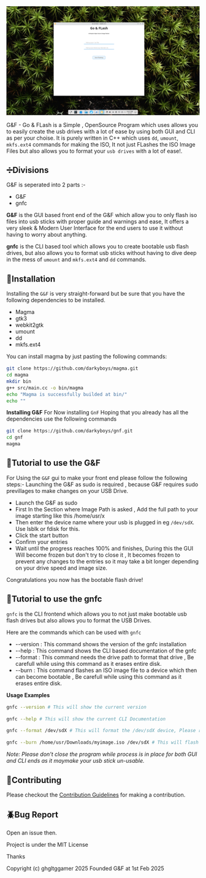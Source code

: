 <img src="img/shot.png">

G&F - Go & FLash is a Simple , OpenSource Program which uses allows you to easily create the usb drives with a lot of ease by using both GUI and CLI as per your choise. It is purely written in C++ which uses `dd`, `umount`, `mkfs.ext4` commands for making the ISO, It not just FLashes the ISO Image Files but also allows you to format your `usb drives` with a lot of ease!.

## ➗Divisions
G&F is seperated into 2 parts :-
 - G&F
 - gnfc

**G&F** is the GUI based front end of the G&F which allow you to only flash iso files into usb sticks with proper guide and warnings and ease, It offers a very sleek & Modern User Interface for the end users to use it without having to worry about anything.

**gnfc** is the CLI based tool which allows you to create bootable usb flash drives, but also allows you to format usb sticks without having to dive deep in the mess of `umount` and `mkfs.ext4` and `dd` commands.

## 🔄Installation
Installing the `G&F` is very straight-forward but be sure that you have the following dependencies to be installed.

 - Magma
 - gtk3
 - webkit2gtk
 - umount
 - dd
 - mkfs.ext4

You can install magma by just pasting the following commands:
```bash
git clone https://github.com/darkyboys/magma.git
cd magma
mkdir bin
g++ src/main.cc -o bin/magma
echo "Magma is successfully builded at bin/"
echo ""
```

**Installing G&F**
For Now installing `GnF` Hoping that you already has all the dependencies use the following commands
```bash
git clone https://github.com/darkyboys/gnf.git
cd gnf
magma
```

## 📑Tutorial to use the G&F
For Using the `G&F` gui to make your front end please follow the following steps:-
Launching the G&F as sudo is required , because G&F requires sudo previllages to make changes on your USB Drive.

 - Launch the G&F as sudo
 - First In the Section where Image Path is asked , Add the full path to your image starting like this /home/usr/x
 - Then enter the device name where your usb is plugged in eg `/dev/sdX`. Use lsblk or fdisk for this.
 - Click the start button
 - Confirm your entries
 - Wait until the progress reaches 100% and finishes, During this the GUI Will become frozen but don't try to close it , It becomes frozen to prevent any changes to the entries so it may take a bit longer depending on your drive speed and image size.

Congratulations you now has the bootable flash drive!

## 📑Tutorial to use the gnfc
`gnfc` is the CLI frontend which allows you to not just make bootable usb flash drives but also allows you to format the USB Drives. 

Here are the commands which can be used with `gnfc`

 - --version : This command shows the version of the gnfc installation
 - --help    : This command shows the CLI based documentation of the gnfc
 - --format  : This command needs the drive path to format that drive , Be carefull while using this command as it erases entire disk.
 - --burn    : This command flashes an ISO image file to a device which then can become bootable , Be carefull while using this command as it erases entire disk.

**Usage Examples**
```bash
gnfc --version # This will show the current version
```

```bash
gnfc --help # This will show the current CLI Documentation
```

```bash
gnfc --format /dev/sdX # This will format the /dev/sdX device, Please replace the sdX with the actual name
```

```bash
gnfc --burn /home/usr/Downloads/myimage.iso /dev/sdX # This will flash the /home/usr/Downloads/myimage.iso to the /dev/sdX device, Please replace the placeholders with there actual names
```

*Note: Please don't close the program while process is in place for both GUI and CLI ends as it maymake your usb stick un-usable.*

## 🤝Contributing
Please checkout the <a href="CONTRIBUTING.md">Contribution Guidelines</a> for making a contribution.

## 🪲Bug Report
Open an issue then.

Project is under the MIT License

Thanks

Copyright (c) ghgltggamer 2025
Founded G&F at 1st Feb 2025

